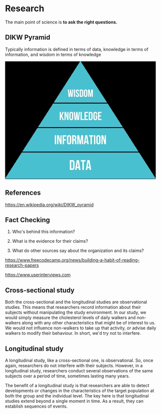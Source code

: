 # Research

The main point of science is **to ask the right questions.**

## DIKW Pyramid

Typically information is defined in terms of data, knowledge in terms of information, and wisdom in terms of knowledge

![image](../media/Research-image1.jpg)

## References

<https://en.wikipedia.org/wiki/DIKW_pyramid>

## Fact Checking

1. Who's behind this information?

2. What is the evidence for their claims?

3. What do other sources say about the organization and its claims?

<https://www.freecodecamp.org/news/building-a-habit-of-reading-research-papers>

<https://www.userinterviews.com>

## Cross-sectional study

Both the cross-sectional and the longitudinal studies are observational studies. This means that researchers record information about their subjects without manipulating the study environment. In our study, we would simply measure the cholesterol levels of daily walkers and non-walkers along with any other characteristics that might be of interest to us. We would not influence non-walkers to take up that activity, or advise daily walkers to modify their behaviour. In short, we'd try not to interfere.

## Longitudinal study

A longitudinal study, like a cross-sectional one, is observational. So, once again, researchers do not interfere with their subjects. However, in a longitudinal study, researchers conduct several observations of the same subjects over a period of time, sometimes lasting many years.

The benefit of a longitudinal study is that researchers are able to detect developments or changes in the characteristics of the target population at both the group and the individual level. The key here is that longitudinal studies extend beyond a single moment in time. As a result, they can establish sequences of events.
